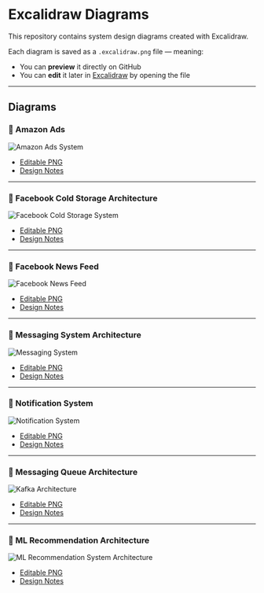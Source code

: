 # Excalidraw Diagrams

This repository contains system design diagrams created with Excalidraw.

Each diagram is saved as a `.excalidraw.png` file — meaning:
- You can **preview** it directly on GitHub
- You can **edit** it later in [Excalidraw](https://excalidraw.com) by opening the file

---

## Diagrams

### 📄 Amazon Ads

![Amazon Ads System](amazon-ads/amazon_ads_system_design.excalidraw.png)

- [Editable PNG](amazon-ads/amazon_ads_system_design.excalidraw.png)
- [Design Notes](amazon-ads/design.md)

---

### 📄 Facebook Cold Storage Architecture

![Facebook Cold Storage System](facebook-cold-storage/facebook-cold-storage.excalidraw.png)

- [Editable PNG](facebook-cold-storage/facebook-cold-storage.excalidraw.png)
- [Design Notes](facebook-cold-storage/design.md)

---

### 📄 Facebook News Feed

![Facebook News Feed](facebook-newsfeed/FacebookNewsFeed.excalidraw.png)

- [Editable PNG](facebook-newsfeed/FacebookNewsFeed.excalidraw.png)
- [Design Notes](facebook-newsfeed/design.md)

---

### 📄 Messaging System Architecture

![Messaging System](facebook-messaging/FacebookMessaging.excalidraw.png)

- [Editable PNG](facebook-messaging/FacebookMessaging.excalidraw.png)
- [Design Notes](facebook-messaging/design.md)

---

### 📄 Notification System

![Notification System](notification-system/NotificationSystem.excalidraw.png)

- [Editable PNG](notification-system/NotificationSystem.excalidraw.png)
- [Design Notes](notification-system/design.md)

---

### 📄 Messaging Queue Architecture

![Kafka Architecture](messaging-queue/kafka.excalidraw.png)

- [Editable PNG](messaging-queue/kafka.excalidraw.png)
- [Design Notes](messaging-queue/design.md)

---

### 📄 ML Recommendation Architecture

![ML Recommendation System Architecture](ml-recommendation-system/ml-recommendation-system.excalidraw.png)

- [Editable PNG](ml-recommendation-system/ml-recommendation-system.excalidraw.png)
- [Design Notes](ml-recommendation-system/design.md)